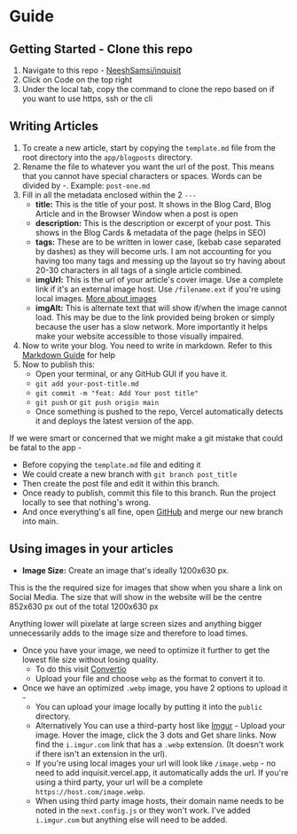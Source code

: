 # Guide

## Getting Started - Clone this repo

1. Navigate to this repo - [NeeshSamsi/inquisit](https://github.com/neeshsamsi/inquisit)
2. Click on Code on the top right
3. Under the local tab, copy the command to clone the repo based on if you want to use https, ssh or the cli

## Writing Articles

1. To create a new article, start by copying the `template.md` file from the root directory into the `app/blogposts` directory.
2. Rename the file to whatever you want the url of the post. This means that you cannot have special characters or spaces. Words can be divided by -. Example: `post-one.md`
3. Fill in all the metadata enclosed within the 2 `---`
   - **title:** This is the title of your post. It shows in the Blog Card, Blog Article and in the Browser Window when a post is open
   - **description:** This is the description or excerpt of your post. This shows in the Blog Cards & metadata of the page (helps in SEO)
   - **tags:** These are to be written in lower case, (kebab case separated by dashes) as they will become urls. I am not accounting for you having too many tags and messing up the layout so try having about 20-30 characters in all tags of a single article combined.
   - **imgUrl:** This is the url of your article's cover image. Use a complete link if it's an external image host. Use `/filename.ext` if you're using local images. [More about images](#using-images-in-your-articles-images)
   - **imgAlt:** This is alternate text that will show if/when the image cannot load. This may be due to the link provided being broken or simply because the user has a slow network. More importantly it helps make your website accessible to those visually impaired.
4. Now to write your blog. You need to write in markdown. Refer to this [Markdown Guide](https://www.markdownguide.org/basic-syntax/) for help
5. Now to publish this:
   - Open your terminal, or any GitHub GUI if you have it.
   - `git add your-post-title.md`
   - `git commit -m "feat: Add Your post title"`
   - `git push` or `git push origin main`
   - Once something is pushed to the repo, Vercel automatically detects it and deploys the latest version of the app.

If we were smart or concerned that we might make a git mistake that could be fatal to the app -

- Before copying the `template.md` file and editing it
- We could create a new branch with `git branch post_title`
- Then create the post file and edit it within this branch.
- Once ready to publish, commit this file to this branch. Run the project locally to see that nothing's wrong.
- And once everything's all fine, open [GitHub](https://github.com/NeeshSamsi/inquisit) and merge our new branch into main.

## Using images in your articles

- **Image Size:** Create an image that's ideally 1200x630 px.

This is the the required size for images that show when you share a link on Social Media. The size that will show in the website will be the centre 852x630 px out of the total 1200x630 px

Anything lower will pixelate at large screen sizes and anything bigger unnecessarily adds to the image size and therefore to load times.

- Once you have your image, we need to optimize it further to get the lowest file size without losing quality.
  - To do this visit [Convertio](https://convertio.co/)
  - Upload your file and choose `webp` as the format to convert it to.
- Once we have an optimized `.webp` image, you have 2 options to upload it -
  - You can upload your image locally by putting it into the `public` directory.
  - Alternatively You can use a third-party host like [Imgur](imgur.com) - Upload your image. Hover the image, click the 3 dots and Get share links. Now find the `i.imgur.com` link that has a `.webp` extension. (It doesn't work if there isn't an extension in the url).
  - If you're using local images your url will look like `/image.webp` - no need to add inquisit.vercel.app, it automatically adds the url. If you're using a third party, your url will be a complete `https://host.com/image.webp`.
  - When using third party image hosts, their domain name needs to be noted in the `next.config.js` or they won't work. I've added `i.imgur.com` but anything else will need to be added.
